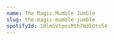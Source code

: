 ```yaml
---
name: The Magic Mumble Jumble
slug: the-magic-mumble-jumble
spotifyId: 18lm5VtpoiMth7H3EOts54
---
```


